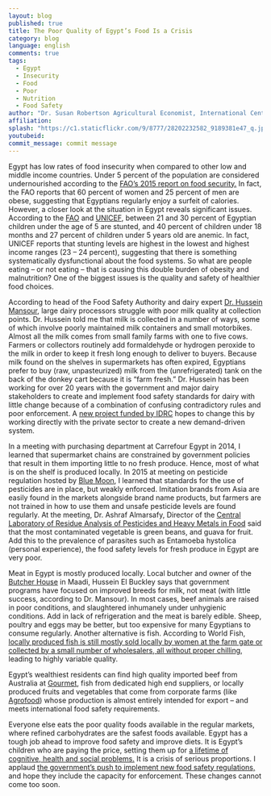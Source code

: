 ```yaml
---
layout: blog
published: true
title: The Poor Quality of Egypt’s Food Is a Crisis
category: blog
language: english
comments: true
tags: 
  - Egypt
  - Insecurity
  - Food
  - Poor
  - Nutrition
  - Food Safety
author: "Dr. Susan Robertson Agricultural Economist, International Center for Biosaline Agriculture - ICBA"
affiliation: 
splash: "https://c1.staticflickr.com/9/8777/28202232582_9189381e47_q.jpg"
youtubeid: 
commit_message: commit message
---
```

Egypt has low rates of food insecurity when compared to other low and middle income countries. Under 5 percent of the population are considered undernourished according to the [FAO’s 2015 report on food security.](http://www.fao.org/3/a-i4646e/index.html) In fact, the FAO reports that 60 percent of women and 25 percent of men are obese, suggesting that Egyptians regularly enjoy a surfeit of calories.<!-- more --> However, a closer look at the situation in Egypt reveals significant issues. According to the [FAO](http://www.fao.org/3/a-i4646e/index.html) and [UNICEF](http://www.unicef.org/egypt/Ch5.Child_and_Adult_Nutrition.pdf), between 21 and 30 percent of Egyptian children under the age of 5 are stunted, and 40 percent of children under 18 months and 27 percent of children under 5 years old are anemic. In fact, UNICEF reports that stunting levels are highest in the lowest and highest income ranges (23 – 24 percent), suggesting that there is something systematically dysfunctional about the food systems. So what are people eating – or not eating – that is causing this double burden of obesity and malnutrition? One of the biggest issues is the quality and safety of healthier food choices.

According to head of the Food Safety Authority and dairy expert [Dr. Hussein Mansour](https://www.youtube.com/watch?v=-exBc0DjvDA), large dairy processors struggle with poor milk quality at collection points. Dr. Hussein told me that milk is collected in a number of ways, some of which involve poorly maintained milk containers and small motorbikes. Almost all the milk comes from small family farms with one to five cows. Farmers or collectors routinely add formaldehyde or hydrogen peroxide to the milk in order to keep it fresh long enough to deliver to buyers. Because milk found on the shelves in supermarkets has often expired, Egyptians prefer to buy (raw, unpasteurized) milk from the (unrefrigerated) tank on the back of the donkey cart because it is “farm fresh.” Dr. Hussein has been working for over 20 years with the government and major dairy stakeholders to create and implement food safety standards for dairy with little change because of a combination of confusing contradictory rules and poor enforcement. A [new project funded by IDRC](https://www.idrc.ca/en/project/improving-development-outcomes-public-private-partnerships-agriculture-and-environment) hopes to change this by working directly with the private sector to create a new demand-driven system.

In a meeting with purchasing department at Carrefour Egypt in 2014, I learned that supermarket chains are constrained by government policies that result in them importing little to no fresh produce. Hence, most of what is on the shelf is produced locally. In 2015 at meeting on pesticide regulation hosted by [Blue Moon](http://www.bluemoon-eg.com/index.php/our-projects/181-premium-projects-for-small-growers), I learned that standards for the use of pesticides are in place, but weakly enforced. Imitation brands from Asia are easily found in the markets alongside brand name products, but farmers are not trained in how to use them and unsafe pesticide levels are found regularly. At the meeting, Dr. Ashraf Almarsafy, Director of the [Central Laboratory of Residue Analysis of Pesticides and Heavy Metals in Food](http://www.qcap-egypt.com/) said that the most contaminated vegetable is green beans, and guava for fruit. Add this to the prevalence of parasites such as Entamoeba hystolica (personal experience), the food safety levels for fresh produce in Egypt are very poor.

Meat in Egypt is mostly produced locally. Local butcher and owner of the [Butcher House](http://butcher-house.com/) in Maadi, Hussein El Buckley says that government programs have focused on improved breeds for milk, not meat (with little success, according to Dr. Mansour). In most cases, beef animals are raised in poor conditions, and slaughtered inhumanely under unhygienic conditions. Add in lack of refrigeration and the meat is barely edible. Sheep, poultry and eggs may be better, but too expensive for many Egyptians to consume regularly. Another alternative is fish. According to World Fish, [locally produced fish is still mostly sold locally by women at the farm gate or collected by a small number of wholesalers, all without proper chilling](http://pubs.iclarm.net/resource_centre/WF_3559.pdf), leading to highly variable quality. 

Egypt’s wealthiest residents can find high quality imported beef from Australia at [Gourmet](http://www.gourmetegypt.com/), fish from dedicated high end suppliers, or locally produced fruits and vegetables that come from corporate farms (like [Agrofood](http://www.agrofood.com.eg/)) whose production is almost entirely intended for export – and meets international food safety requirements. 

Everyone else eats the poor quality foods available in the regular markets, where refined carbohydrates are the safest foods available. Egypt has a tough job ahead to improve food safety and improve diets. It is Egypt’s children who are paying the price, setting them up for [a lifetime of cognitive, health and social problems.](http://apps.who.int/iris/bitstream/10665/69729/1/a91213.pdf) It is a crisis of serious proportions. I applaud [the government’s push to implement new food safety regulations,](http://www.al-monitor.com/pulse/originals/2016/01/egypt-food-safety-regulations-new-law-disease-beef.html) and hope they include the capacity for enforcement. These changes cannot come too soon.